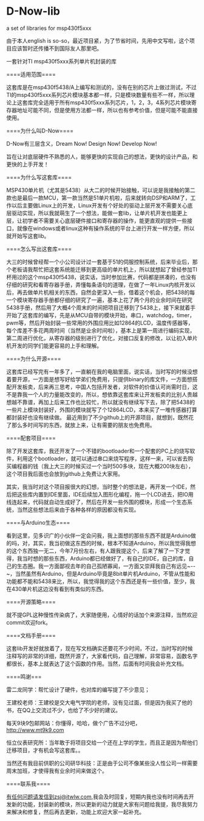 D-Now-lib
=========

a set of libraries for msp430f5xxx

由于本人english is so-so，最近项目紧，为了节省时间，先用中文写啦，这个项目应该暂时还传播不到国际友人那里吧。

一套针对TI msp430f5xxx系列单片机封装的库


====适用范围====

这套库是在msp430f5438/A上编写和测试的，没有在别的芯片上做过测试，不过TI的msp430f5xxx系列芯片模块基本都一样，只是模块数量有些不一样，所以理论上这套库完全适用于所有msp430f5xxx系列芯片，1，2，3，4系列芯片模块寄存器地址可能不同，但是使用方法都一样，所以也有参考价值，但是可能不能直接使用。


====为什么叫D-Now====

D-Now有三层含义，Dream Now! Design Now! Develop Now!

旨在让对底层硬件不熟悉的人，能够更快的实现自己的想法，更快的设计产品，和更快的上手开发！


====为什么写这套库====

MSP430单片机（尤其是5438）从大二的时候开始接触，可以说是我接触的第二款也是最后一款MCU，第一款当然是51单片机啦，后来就转向DSP和ARM了，工作以后主要做Linux上的开发，Linux开发有个好处的驱动上层开发不需要关心底层驱动实现，所以我就萌生了一个想法，能做一套lib，让单片机开发也能更上层，让初学者不需要关心底层硬件接口和寄存器的操作，能更直观的提供一些接口，就像在windows或者linux这种有操作系统的平台上进行开发一样方便，所以就开始写这套lib。



====怎么写出这套库====

大三的时候曾经帮一个小公司设计过一套基于51的伺服控制系统，后来毕业后，那个老板请我帮忙把这套系统能迁移到更高级的单片机上，所以就想起了曾经参加TI杯用过的这个msp430f5438，说实话，当时参加比赛，代码都是拼凑的，也没有仔细的研究和看寄存器手册，弄懂每条语句的道理，在做了一年Linux内核开发以后，再去做单片机相关的东西，自然会更深入一些，借着这个机会，把5438的每一个模块寄存器手册都仔细的研究了一遍，基本上花了两个月的业余时间在研究5438手册，然后用了大概4个周末的时间把项目迁移到了5438上，接下来就着手开始了这套库的编写，先是从MCU自带的模块开始，串口，watchdog，timer，pwm等，然后开始封装一些常用的外围应用比如12864的LCD，温度传感器等，每个库差不多花两周时间（当然是业余时间啦），基本上是第一周进行编码实现，第二周进行优化，从寄存器的级别进行了优化，对接口反复的修改，以让初入单片机开发的同学们能更容易的上手和理解。



====为什么开源====

这套库已经写完有一年多了，一直躺在我的电脑里面，说实话，当时写的时候没想着要开源，一方面是想写好给学弟们免费用，只提供binary的库文件，一方面想搭配开发板卖，后来再三思考，中国人包括开发者，对软件的价值认可尚需时日，这不是靠我一个人的力量能改变的，所以，想依靠这套库来让开发板卖的比别人贵越想越不靠谱，再加上后来工作也比较忙，所以就没有继续写下去，除了把5438的一些片上模块封装好，外围的模块就写了个12864LCD，本来买了一堆传感器打算都封装好也没有继续做。
最近用到了不少github上的开源项目，就想到，既然花了那么多时间写的东西，就放上来，让有需要的朋友也免费用。




====配套项目====

除了开发这套库，我还开发了一个不错的bootloader和一个配套的PC上的烧写软件，利用这个bootloader，就可以通过串口来烧写程序，这样一来，可以省去购买编程器的钱（我上大三的时候买过一个当时500多块，现在大概200块左右），这个项目我后面也会放到github上免费让大家用。

其实，我当时对这个项目报很大的幻想，当时整个的想法是，再开发一个IDE，然后把这些库内置到IDE里面，IDE后续加入图形化编程，拖一个LCD进去，把IO用线连起来，代码就自动生成好了，然后在开发一些外围的模块，形成一个生态系统，当然这些想法后来由于各种各样的原因都没有实现。




====与Arduino生态====

看到这里，见多识广的小伙伴一定会问我，我上面想的那些东西不就是Arduino做的吗，对，其实，我当初做这东西的时候，根本不知道Arduino，所以我觉得我想的这个东西独一无二，今年7月份左右，有人跟我提这个，后来了解了一下才觉得，我当时想的那些东西，Arduino都已经做好了，有自己的IDE，自己的库，自己的生态圈。我一方面鄙视去年的自己孤陋寡闻，一方面又崇拜我自己有远见~--~，当然虽然有Arduino，但是Arduino毕竟是8bit单片机Arduino，不管从性能和功能都不能和5438来比，所以，我觉得我的这个东西还是有一些价值，至少，我在430单片机这边没有看到有类似的东西。




====开源策略====

就不提GPL这种慢性传染病了，大家随便用，心情好的话加个来源注释，当然欢迎commit欢迎fork。



====文档手册====

这套lib开发好就放着了，现在写文档确实还要花不少时间，不过，当时写的时候注释写的非常的详细，既然开源了，大家看代码，自己理解，非常容易，函数名字都很长，基本上就表达了这个函数的作用。当然，后面有时间我会补充文档。



====鸣谢===

雷二龙同学：帮忙设计了硬件，也对库的编写提了不少意见；

王建校老师：王建校是交大电气学院的老师，没有见过面，但是因为我买了他的书，在QQ上交流过不少，也给了不少好的建议。

每天9块9包邮网站：你懂得，哈哈，做个广告不过分吧，http://www.mt9k9.com

恒立仪表研究所：当年敢于将项目交给一个还在上学的学生，而且正是因为帮他们迁移项目，才有机会写这套库。。

当然还有我目前供职的公司研华科技：正是由于公司不像某些没人性公司一样需要周末加班，才使得我有业余时间来做这个。




====联系我====

有任何问题请发信到zsj@itwlw.com,我会及时回复，短期内我也没有时间再去开发新的功能，封装新的模块，所以更新的动力就是大家有问题给我提，我尽我努力来解决和修复，然后再去更新，功能上欢迎大家一起补充。

